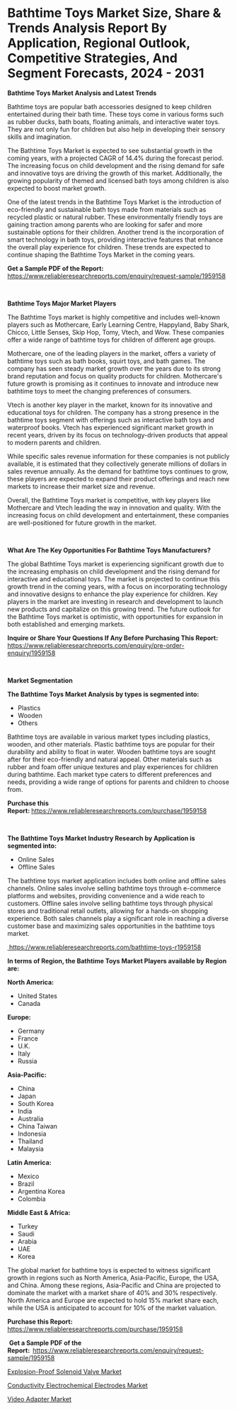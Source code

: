 <p><h1>Bathtime Toys Market Size, Share & Trends Analysis Report By Application, Regional Outlook, Competitive Strategies, And Segment Forecasts, 2024 - 2031</h1></p><p><strong>Bathtime Toys Market Analysis and Latest Trends</strong></p>
<p><p>Bathtime toys are popular bath accessories designed to keep children entertained during their bath time. These toys come in various forms such as rubber ducks, bath boats, floating animals, and interactive water toys. They are not only fun for children but also help in developing their sensory skills and imagination.</p><p>The Bathtime Toys Market is expected to see substantial growth in the coming years, with a projected CAGR of 14.4% during the forecast period. The increasing focus on child development and the rising demand for safe and innovative toys are driving the growth of this market. Additionally, the growing popularity of themed and licensed bath toys among children is also expected to boost market growth.</p><p>One of the latest trends in the Bathtime Toys Market is the introduction of eco-friendly and sustainable bath toys made from materials such as recycled plastic or natural rubber. These environmentally friendly toys are gaining traction among parents who are looking for safer and more sustainable options for their children. Another trend is the incorporation of smart technology in bath toys, providing interactive features that enhance the overall play experience for children. These trends are expected to continue shaping the Bathtime Toys Market in the coming years.</p></p>
<p><strong>Get a Sample PDF of the Report:&nbsp;</strong> <a href="https://www.reliableresearchreports.com/enquiry/request-sample/1959158">https://www.reliableresearchreports.com/enquiry/request-sample/1959158</a></p>
<p>&nbsp;</p>
<p><strong>Bathtime Toys Major Market Players</strong></p>
<p><p>The Bathtime Toys market is highly competitive and includes well-known players such as Mothercare, Early Learning Centre, Happyland, Baby Shark, Chicco, Little Senses, Skip Hop, Tomy, Vtech, and Wow. These companies offer a wide range of bathtime toys for children of different age groups.</p><p>Mothercare, one of the leading players in the market, offers a variety of bathtime toys such as bath books, squirt toys, and bath games. The company has seen steady market growth over the years due to its strong brand reputation and focus on quality products for children. Mothercare's future growth is promising as it continues to innovate and introduce new bathtime toys to meet the changing preferences of consumers.</p><p>Vtech is another key player in the market, known for its innovative and educational toys for children. The company has a strong presence in the bathtime toys segment with offerings such as interactive bath toys and waterproof books. Vtech has experienced significant market growth in recent years, driven by its focus on technology-driven products that appeal to modern parents and children.</p><p>While specific sales revenue information for these companies is not publicly available, it is estimated that they collectively generate millions of dollars in sales revenue annually. As the demand for bathtime toys continues to grow, these players are expected to expand their product offerings and reach new markets to increase their market size and revenue.</p><p>Overall, the Bathtime Toys market is competitive, with key players like Mothercare and Vtech leading the way in innovation and quality. With the increasing focus on child development and entertainment, these companies are well-positioned for future growth in the market.</p></p>
<p>&nbsp;</p>
<p><strong>What Are The Key Opportunities For Bathtime Toys Manufacturers?</strong></p>
<p><p>The global Bathtime Toys market is experiencing significant growth due to the increasing emphasis on child development and the rising demand for interactive and educational toys. The market is projected to continue this growth trend in the coming years, with a focus on incorporating technology and innovative designs to enhance the play experience for children. Key players in the market are investing in research and development to launch new products and capitalize on this growing trend. The future outlook for the Bathtime Toys market is optimistic, with opportunities for expansion in both established and emerging markets.</p></p>
<p><strong>Inquire or Share Your Questions If Any Before Purchasing This Report:</strong> <a href="https://www.reliableresearchreports.com/enquiry/pre-order-enquiry/1959158">https://www.reliableresearchreports.com/enquiry/pre-order-enquiry/1959158</a></p>
<p>&nbsp;</p>
<p><strong>Market Segmentation</strong></p>
<p><strong>The Bathtime Toys Market Analysis by types is segmented into:</strong></p>
<p><ul><li>Plastics</li><li>Wooden</li><li>Others</li></ul></p>
<p><p>Bathtime toys are available in various market types including plastics, wooden, and other materials. Plastic bathtime toys are popular for their durability and ability to float in water. Wooden bathtime toys are sought after for their eco-friendly and natural appeal. Other materials such as rubber and foam offer unique textures and play experiences for children during bathtime. Each market type caters to different preferences and needs, providing a wide range of options for parents and children to choose from.</p></p>
<p><strong>Purchase this Report:&nbsp;</strong><a href="https://www.reliableresearchreports.com/purchase/1959158">https://www.reliableresearchreports.com/purchase/1959158</a></p>
<p>&nbsp;</p>
<p><strong>The Bathtime Toys Market Industry Research by Application is segmented into:</strong></p>
<p><ul><li>Online Sales</li><li>Offline Sales</li></ul></p>
<p><p>The bathtime toys market application includes both online and offline sales channels. Online sales involve selling bathtime toys through e-commerce platforms and websites, providing convenience and a wide reach to customers. Offline sales involve selling bathtime toys through physical stores and traditional retail outlets, allowing for a hands-on shopping experience. Both sales channels play a significant role in reaching a diverse customer base and maximizing sales opportunities in the bathtime toys market.</p></p>
<p><a href="https://www.reliableresearchreports.com/bathtime-toys-r1959158">&nbsp;https://www.reliableresearchreports.com/bathtime-toys-r1959158</a></p>
<p><strong>In terms of Region, the Bathtime Toys Market Players available by Region are:</strong></p>
<p>
    <p> <strong> North America: </strong>
        <ul>
            <li>United States</li>
            <li>Canada</li>
        </ul>
        </p> 
    <p> <strong> Europe: </strong>
        <ul>
            <li>Germany</li>
            <li>France</li>
            <li>U.K.</li>
            <li>Italy</li>
            <li>Russia</li>
        </ul>
        </p> 
    <p> <strong> Asia-Pacific: </strong>
        <ul>
            <li>China</li>
            <li>Japan</li>
            <li>South Korea</li>
            <li>India</li>
            <li>Australia</li>
            <li>China Taiwan</li>
            <li>Indonesia</li>
            <li>Thailand</li>
            <li>Malaysia</li>
        </ul>
        </p> 
    <p> <strong> Latin America: </strong>
        <ul>
            <li>Mexico</li>
            <li>Brazil</li>
            <li>Argentina Korea</li>
            <li>Colombia</li>
        </ul>
        </p> 
    <p> <strong> Middle East & Africa: </strong>
        <ul>
            <li>Turkey</li>
            <li>Saudi</li>
            <li>Arabia</li>
            <li>UAE</li>
            <li>Korea</li>
        </ul>
    </p>
    </p>
<p><p>The global market for bathtime toys is expected to witness significant growth in regions such as North America, Asia-Pacific, Europe, the USA, and China. Among these regions, Asia-Pacific and China are projected to dominate the market with a market share of 40% and 30% respectively. North America and Europe are expected to hold 15% market share each, while the USA is anticipated to account for 10% of the market valuation.</p></p>
<p><strong>Purchase this Report: </strong><a href="https://www.reliableresearchreports.com/purchase/1959158">https://www.reliableresearchreports.com/purchase/1959158</a></p>
<p>&nbsp;<strong>Get a Sample PDF of the Report:&nbsp;&nbsp;</strong><a href="https://www.reliableresearchreports.com/enquiry/request-sample/1959158">https://www.reliableresearchreports.com/enquiry/request-sample/1959158</a></p>
<p><strong></strong></p>
<p><p><a href="https://medium.com/@rasauncoleman1/explosion-proof-solenoid-valve-market-outlook-and-forecast-from-2024-to-2031-41b9ff55e6d4">Explosion-Proof Solenoid Valve Market</a></p><p><a href="https://medium.com/@jillianwyattgb94/conductivity-electrochemical-electrodes-market-a-global-and-regional-analysis-focus-on-end-user-e625a3271678">Conductivity Electrochemical Electrodes Market</a></p><p><a href="https://medium.com/@cathymaggio15/future-trends-in-global-video-adapter-market-market-insights-and-analysis-from-2024-to-2031-in-151-a8f52f0acc74">Video Adapter Market</a></p></p>